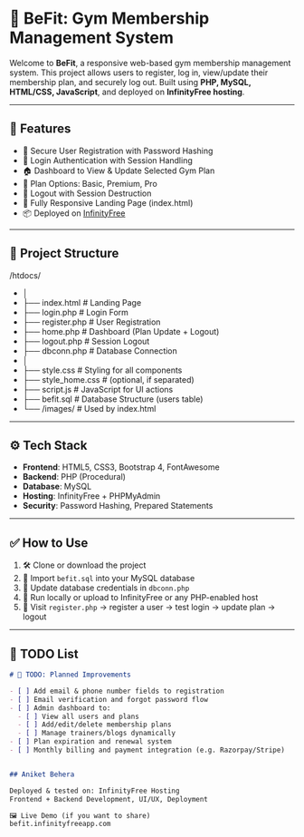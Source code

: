 # 💪 BeFit: Gym Membership Management System

Welcome to **BeFit**, a responsive web-based gym membership management system. This project allows users to register, log in, view/update their membership plan, and securely log out. Built using **PHP, MySQL, HTML/CSS, JavaScript**, and deployed on **InfinityFree hosting**.

---

## 🚀 Features

- 🔐 Secure User Registration with Password Hashing
- 🔑 Login Authentication with Session Handling
- 🏠 Dashboard to View & Update Selected Gym Plan
- 📝 Plan Options: Basic, Premium, Pro
- 🚪 Logout with Session Destruction
- 🎨 Fully Responsive Landing Page (index.html)
- 📦 Deployed on [InfinityFree](https://infinityfree.net)

---

## 📁 Project Structure

/htdocs/
- │
- ├── index.html # Landing Page
- ├── login.php # Login Form
- ├── register.php # User Registration
- ├── home.php # Dashboard (Plan Update + Logout)
- ├── logout.php # Session Logout
- ├── dbconn.php # Database Connection
- │
- ├── style.css # Styling for all components
- ├── style_home.css # (optional, if separated)
- ├── script.js # JavaScript for UI actions
- ├── befit.sql # Database Structure (users table)
- └── /images/ # Used by index.html


---

## ⚙️ Tech Stack

- **Frontend**: HTML5, CSS3, Bootstrap 4, FontAwesome
- **Backend**: PHP (Procedural)
- **Database**: MySQL
- **Hosting**: InfinityFree + PHPMyAdmin
- **Security**: Password Hashing, Prepared Statements

---

## ✅ How to Use

1. 🛠 Clone or download the project
2. 🧩 Import `befit.sql` into your MySQL database
3. 🔧 Update database credentials in `dbconn.php`
4. 🧪 Run locally or upload to InfinityFree or any PHP-enabled host
5. 🔑 Visit `register.php` → register a user → test login → update plan → logout

---

## 📝 TODO List

```markdown
# 📌 TODO: Planned Improvements

- [ ] Add email & phone number fields to registration
- [ ] Email verification and forgot password flow
- [ ] Admin dashboard to:
  - [ ] View all users and plans
  - [ ] Add/edit/delete membership plans
  - [ ] Manage trainers/blogs dynamically
- [ ] Plan expiration and renewal system
- [ ] Monthly billing and payment integration (e.g. Razorpay/Stripe)


## Aniket Behera

Deployed & tested on: InfinityFree Hosting
Frontend + Backend Development, UI/UX, Deployment

🖼️ Live Demo (if you want to share)
befit.infinityfreeapp.com



